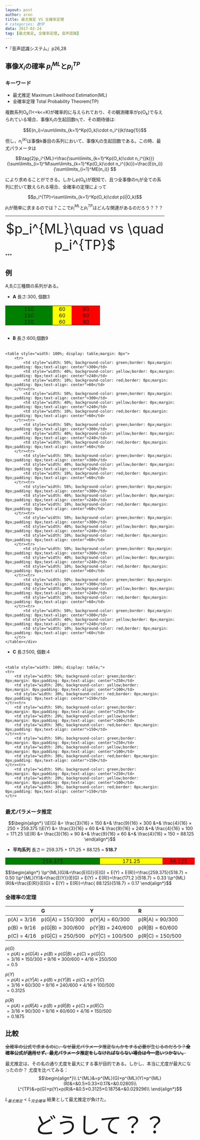 ```yaml
---
layout: post
author: aron
title: 最尤推定 VS 全確率定理
# categories: 数学
data: 2017-02-24
tag: [最尤推定, 全確率定理, 音声認識]
---
```



*『音声認識システム』p26,28

## 事像$X_i$の確率  $p_i^{ML}$と$p_i^{TP}$


### キーワード

 - 最尤推定 Maximum Likelihood Estimation(ML)
 - 全確率定理 Total Probability Theorem(TP)

複数系列O<sub>k</sub>(1<=k<=K)が確率的に与えられており、その観測確率がp(O<sub>k</sub>)で与えられている場合、事像X<sub>i</sub>の生起回数n<sub>i</sub>で、その期待値は:

$$E(n_i)=\sum\limits_{k=1}^Kp(O_k)\cdot n_i^{(k)\tag{1}}$$

但し，$n_i^{(k)}$は事像k番目の系列において、事像X<sub>i</sub>の生起回数である。この時、最尤パラメータは

$$\tag{2}p_i^{ML}=\frac{\sum\limits_{k=1}^Kp(O_k)\cdot n_i^{(k)}}{\sum\limits_{i=1}^M\sum\limits_{k=1}^Kp(O_k)\cdot n_i^{(k)}}=\frac{E(n_i)}{\sum\limits_{i=1}^ME(n_i)} $$

により求めることができる。しかしp(O<sub>k</sub>)が既知で、且つ全事像のn<sub>i</sub>が全ての系列に於いて数えられる場合、全確率の定理によって

$$p_i^{TP}=\sum\limits_{k=1}^Kp(O_k)\cdot p(i|O_k)$$

$p_i$が簡単に求まるのでは？ここで$p_i^{ML}$と$p_i^{TP}$はどんな関連があるのだろう？？？

***
<div style="text-align: center;font-size:3em">
$p_i^{ML}\quad vs \quad p_i^{TP}$</div>
***

## 例

A,B,C三種類の系列がある。 
 - **A** 長さ:300, 個数3
<div style="width: 300px;padding: 5px 0px 0px 0px;margin:0px 0px 30px 0px !important;">
	<table style="width: 100%; display: table;;margin: 0px">
		<tr>
			<td style="width: 50%; background-color: green;border: 0px;margin: 0px;padding: 0px;text-align: center">150</td>
			<td style="width: 20%; background-color: yellow;border: 0px;margin: 0px;padding: 0px;text-align: center">60</td>
			<td style="width: 30%; background-color: red;border: 0px;margin: 0px;padding: 0px;text-align: center">90</td>
		</tr><tr>
			<td style="width: 50%; background-color: green;border: 0px;margin: 0px;padding: 0px;text-align: center">150</td>
			<td style="width: 20%; background-color: yellow;border: 0px;margin: 0px;padding: 0px;text-align: center">60</td>
			<td style="width: 30%; background-color: red;border: 0px;margin: 0px;padding: 0px;text-align: center">90</td>
		</tr><tr>
			<td style="width: 50%; background-color: green;border: 0px;margin: 0px;padding: 0px;text-align: center">150</td>
			<td style="width: 20%; background-color: yellow;border: 0px;margin: 0px;padding: 0px;text-align: center">60</td>
			<td style="width: 30%; background-color: red;border: 0px;margin: 0px;padding: 0px;text-align: center">90</td>
		</tr>
	</table></div>

 - <strong>B</strong> 長さ:600,個数9
<div style="width: 600px;padding: 5px 0px 0px 0px;margin:0px 0px 30px 0px !important;">

	<table style="width: 100%; display: table;margin: 0px">
		<tr>
			<td style="width: 50%; background-color: green;border: 0px;margin: 0px;padding: 0px;text-align: center">300</td>
			<td style="width: 40%; background-color: yellow;border: 0px;margin: 0px;padding: 0px;text-align: center">240</td>
			<td style="width: 10%; background-color: red;border: 0px;margin: 0px;padding: 0px;text-align: center">60</td>
		</tr><tr>
			<td style="width: 50%; background-color: green;border: 0px;margin: 0px;padding: 0px;text-align: center">300</td>
			<td style="width: 40%; background-color: yellow;border: 0px;margin: 0px;padding: 0px;text-align: center">240</td>
			<td style="width: 10%; background-color: red;border: 0px;margin: 0px;padding: 0px;text-align: center">60</td>
		</tr><tr>
			<td style="width: 50%; background-color: green;border: 0px;margin: 0px;padding: 0px;text-align: center">300</td>
			<td style="width: 40%; background-color: yellow;border: 0px;margin: 0px;padding: 0px;text-align: center">240</td>
			<td style="width: 10%; background-color: red;border: 0px;margin: 0px;padding: 0px;text-align: center">60</td>
		</tr><tr>
			<td style="width: 50%; background-color: green;border: 0px;margin: 0px;padding: 0px;text-align: center">300</td>
			<td style="width: 40%; background-color: yellow;border: 0px;margin: 0px;padding: 0px;text-align: center">240</td>
			<td style="width: 10%; background-color: red;border: 0px;margin: 0px;padding: 0px;text-align: center">60</td>
		</tr><tr>
			<td style="width: 50%; background-color: green;border: 0px;margin: 0px;padding: 0px;text-align: center">300</td>
			<td style="width: 40%; background-color: yellow;border: 0px;margin: 0px;padding: 0px;text-align: center">240</td>
			<td style="width: 10%; background-color: red;border: 0px;margin: 0px;padding: 0px;text-align: center">60</td>
		</tr><tr>
			<td style="width: 50%; background-color: green;border: 0px;margin: 0px;padding: 0px;text-align: center">300</td>
			<td style="width: 40%; background-color: yellow;border: 0px;margin: 0px;padding: 0px;text-align: center">240</td>
			<td style="width: 10%; background-color: red;border: 0px;margin: 0px;padding: 0px;text-align: center">60</td>
		</tr><tr>
			<td style="width: 50%; background-color: green;border: 0px;margin: 0px;padding: 0px;text-align: center">300</td>
			<td style="width: 40%; background-color: yellow;border: 0px;margin: 0px;padding: 0px;text-align: center">240</td>
			<td style="width: 10%; background-color: red;border: 0px;margin: 0px;padding: 0px;text-align: center">60</td>
		</tr><tr>
			<td style="width: 50%; background-color: green;border: 0px;margin: 0px;padding: 0px;text-align: center">300</td>
			<td style="width: 40%; background-color: yellow;border: 0px;margin: 0px;padding: 0px;text-align: center">240</td>
			<td style="width: 10%; background-color: red;border: 0px;margin: 0px;padding: 0px;text-align: center">60</td>
		</tr><tr>
			<td style="width: 50%; background-color: green;border: 0px;margin: 0px;padding: 0px;text-align: center">300</td>
			<td style="width: 40%; background-color: yellow;border: 0px;margin: 0px;padding: 0px;text-align: center">240</td>
			<td style="width: 10%; background-color: red;border: 0px;margin: 0px;padding: 0px;text-align: center">60</td>
		</tr>
	</table></div>

 - <strong>C</strong> 長さ500, 個数:4

<div style="width: 500px;padding: 5px 0px 0px 0px;margin:0px 0px 30px 0px !important;">

	<table style="width: 100%; display: table;">
	<tr>
		<td style="width: 50%; background-color: green;border: 0px;margin: 0px;padding: 0px;text-align: center">250</td>
		<td style="width: 20%; background-color: yellow;border: 0px;margin: 0px;padding: 0px;text-align: center">100</td>
		<td style="width: 30%; background-color: red;border: 0px;margin: 0px;padding: 0px;text-align: center">150</td>
	</tr><tr>
		<td style="width: 50%; background-color: green;border: 0px;margin: 0px;padding: 0px;text-align: center">250</td>
		<td style="width: 20%; background-color: yellow;border: 0px;margin: 0px;padding: 0px;text-align: center">100</td>
		<td style="width: 30%; background-color: red;border: 0px;margin: 0px;padding: 0px;text-align: center">150</td>
	</tr><tr>
		<td style="width: 50%; background-color: green;border: 0px;margin: 0px;padding: 0px;text-align: center">250</td>
		<td style="width: 20%; background-color: yellow;border: 0px;margin: 0px;padding: 0px;text-align: center">100</td>
		<td style="width: 30%; background-color: red;border: 0px;margin: 0px;padding: 0px;text-align: center">150</td>
	</tr><tr>
		<td style="width: 50%; background-color: green;border: 0px;margin: 0px;padding: 0px;text-align: center">250</td>
		<td style="width: 20%; background-color: yellow;border: 0px;margin: 0px;padding: 0px;text-align: center">100</td>
		<td style="width: 30%; background-color: red;border: 0px;margin: 0px;padding: 0px;text-align: center">150</td>
	</tr>
</table></div>

### 最尤パラメータ推定

$$\begin{align*}
\\E(G) &= \frac{3}{16} × 150 &+& \frac{9}{16} × 300 &+& \frac{4}{16} × 250 = 259.375  
\\E(Y) &= \frac{3}{16} ×  60 &+& \frac{9}{16} × 240 &+& \frac{4}{16} × 100 = 171.25 
\\E(R) &= \frac{3}{16} ×  90 &+& \frac{9}{16} ×  60 &+& \frac{4}{16} × 150 = 88.125 
\end{align*}$$

 - <strong>平均系列</strong> 長さ＝ 259.375 + 171.25 + 88.125 = <strong>518.7</strong>

<table style="display: table !important;">
	<tr style="border: 0px;margin: 0px;padding: 0px;text-align: center">
		<td style="width: 259.375px; background-color: green;border: 0px;margin: 0px;padding: 0px;">259.375</td>
		<td style="width: 171.25px; background-color: yellow;border: 0px;margin: 0px;padding: 0px;">171.25</td>
		<td style="width: 88.125px; background-color: red;border: 0px;margin: 0px;padding: 0px;">88.125</td>
	</tr>
</table>
$$\begin{align*}
\\p^{ML}(G)&=\frac{E(G)}{E(G) + E(Y) + E(R)}=\frac{259.375}{518.7} = 0.50
\\p^{ML}(Y)&=\frac{E(Y)}{E(G) + E(Y) + E(R)}=\frac{171.2  }{518.7} = 0.33
\\p^{ML}(R)&=\frac{E(R)}{E(G) + E(Y) + E(R)}=\frac{ 88.125}{518.7} = 0.17
\end{align*}$$

### 全確率の定理

|  |G |Y |R |
|:-|:-|:-|:-|
| p(A) = 3/16 | p(G\|A) = 150/300 | p(Y\|A) =  60/300 | p(R\|A) =  90/300 |
| p(B) = 9/16 | p(G\|B) = 300/600 | p(Y\|B) = 240/600 | p(R\|B) =  60/600 |
| p(C) = 4/16 | p(G\|C) = 250/500 | p(Y\|C) = 100/500 | p(R\|C) = 150/500 |

$p(G)$  
$= p(A) × p(G|A) + p(B) × p(G|B) + p(C) × p(G|C)$    
$= 3/16 × 150/300 + 9/16 × 300/600 + 4/16 × 250/500$   
$= 0.5$ 

$p(Y)$  
$= p(A) × p(Y|A) + p(B) × p(Y|B) + p(C) × p(Y|C)$  
$= 3/16 × 60/300 + 9/16 × 240/600 + 4/16 × 100/500$   
$= 0.3125$  

$p(R)$  
$= p(A) × p(R|A) + p(B) × p(R|B) + p(C) × p(R|C)$  
$= 3/16 × 90/300 + 9/16 × 60/600 + 4/16 × 150/500$   
$= 0.1875$  
 
## 比較

~~全確率の公式で求まるのに、なぜ最尤パラメータ推定なんかをする必要が生じるのだろう？<strong>全確率公式が適用せず、最尤パラメータ推定をしなければならない場合は今一思いつかない。</strong>~~

最尤推定は、その名の通り尤度を最大にする事が目的である。しかし、本当に尤度が最大になったのか？
尤度を比べてみる：   
$$\begin{align*}\\
L^{ML}&=p^{ML}(G)×p^{ML}(Y)×p^{ML}(R)&=&0.5×0.33×0.17&=&0.02805\\
L^{TP}&=p(G)×p(Y)×p(R)&=&0.5×0.3125×0.1875&=&0.029296\\
\end{align*}$$

$L_{最尤推定}< L_{完全確率}$
結果として最尤推定が負けた。
<div style="text-align: center;font-size:5em">
どうして？？</div>
